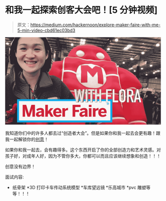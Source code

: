# 和我一起探索创客大会吧！[5 分钟视频]

> 原文：<https://medium.com/hackernoon/explore-maker-faire-with-me-5-min-video-cbd61ec03bd3>

![](img/8262a03c8e0f48d43d45607d731ec733.png)

我知道你们中的许多人都去过“创造者大会”。但是如果你和我一起去会更有趣！跟我一起解锁你的[创意](https://hackernoon.com/tagged/creativity)！

如果你和我一起去，会有趣得多。这个东西开启了你的全部创造力和艺术灵感。对孩子好，对成年人好，因为不管你多大，你都可以而且应该继续想象和创造！！！

创意没有边界！

面试内容:

*   纸骨架
    *3D 打印卡车传动系统模型
    *车库望远镜
    *乐高城市
    *pvc 雕塑等等！！！